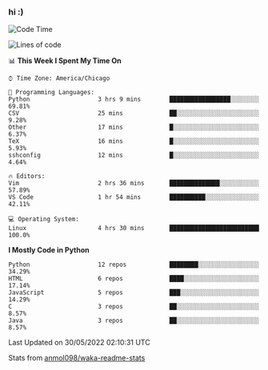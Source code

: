 ### hi :)

<!--START_SECTION:waka-->
![Code Time](http://img.shields.io/badge/Code%20Time-0%20secs-blue)

![Lines of code](https://img.shields.io/badge/From%20Hello%20World%20I%27ve%20Written-599%20Thousand%20lines%20of%20code-blue)

📊 **This Week I Spent My Time On** 

```text
⌚︎ Time Zone: America/Chicago

💬 Programming Languages: 
Python                   3 hrs 9 mins        █████████████████░░░░░░░░   69.81% 
CSV                      25 mins             ██░░░░░░░░░░░░░░░░░░░░░░░   9.28% 
Other                    17 mins             █░░░░░░░░░░░░░░░░░░░░░░░░   6.37% 
TeX                      16 mins             █░░░░░░░░░░░░░░░░░░░░░░░░   5.93% 
sshconfig                12 mins             █░░░░░░░░░░░░░░░░░░░░░░░░   4.64%

🔥 Editors: 
Vim                      2 hrs 36 mins       ██████████████░░░░░░░░░░░   57.89% 
VS Code                  1 hr 54 mins        ██████████░░░░░░░░░░░░░░░   42.11%

💻 Operating System: 
Linux                    4 hrs 30 mins       █████████████████████████   100.0%

```

**I Mostly Code in Python** 

```text
Python                   12 repos            ████████░░░░░░░░░░░░░░░░░   34.29% 
HTML                     6 repos             ████░░░░░░░░░░░░░░░░░░░░░   17.14% 
JavaScript               5 repos             ███░░░░░░░░░░░░░░░░░░░░░░   14.29% 
C                        3 repos             ██░░░░░░░░░░░░░░░░░░░░░░░   8.57% 
Java                     3 repos             ██░░░░░░░░░░░░░░░░░░░░░░░   8.57%

```



 Last Updated on 30/05/2022 02:10:31 UTC
<!--END_SECTION:waka-->

Stats from [anmol098/waka-readme-stats](https://github.com/anmol098/waka-readme-stats)